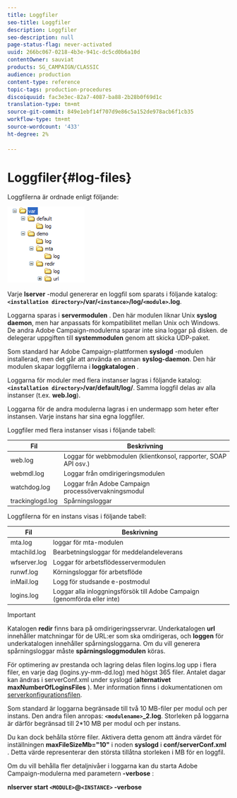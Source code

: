 ```yaml
---
title: Loggfiler
seo-title: Loggfiler
description: Loggfiler
seo-description: null
page-status-flag: never-activated
uuid: 266bc067-0218-4b3e-941c-dc5cd0b6a10d
contentOwner: sauviat
products: SG_CAMPAIGN/CLASSIC
audience: production
content-type: reference
topic-tags: production-procedures
discoiquuid: fac3e3ec-82a7-4087-ba88-2b28b0f69d1c
translation-type: tm+mt
source-git-commit: 849e1ebf14f707d9e86c5a152de978acb6f1cb35
workflow-type: tm+mt
source-wordcount: '433'
ht-degree: 2%

---
```



# Loggfiler{#log-files}

Loggfilerna är ordnade enligt följande:

![](assets/d_ncs_directory.png)

Varje **lserver** -modul genererar en loggfil som sparats i följande katalog: **`<installation directory>`/var/`<instance>`/log/`<module>`.log**.

Loggarna sparas i **servermodulen** . Den här modulen liknar Unix **syslog daemon**, men har anpassats för kompatibilitet mellan Unix och Windows. De andra Adobe Campaign-modulerna sparar inte sina loggar på disken. de delegerar uppgiften till **systemmodulen** genom att skicka UDP-paket.

Som standard har Adobe Campaign-plattformen **syslogd** -modulen installerad, men det går att använda en annan **syslog-daemon**. Den här modulen skapar loggfilerna i **loggkatalogen** .

Loggarna för moduler med flera instanser lagras i följande katalog: **`<installation directory>`/var/default/log/**. Samma loggfil delas av alla instanser (t.ex. **web.log**).

Loggarna för de andra modulerna lagras i en undermapp som heter efter instansen. Varje instans har sina egna loggfiler.

Loggfiler med flera instanser visas i följande tabell:

| Fil | Beskrivning |
|---|---|
| web.log | Loggar för webbmodulen (klientkonsol, rapporter, SOAP API osv.) |
| webmdl.log | Loggar från omdirigeringsmodulen |
| watchdog.log | Loggar från Adobe Campaign processövervakningsmodul |
| trackinglogd.log | Spårningsloggar |

Loggfilerna för en instans visas i följande tabell:

| Fil | Beskrivning |
|---|---|
| mta.log | loggar för mta-modulen |
| mtachild.log | Bearbetningsloggar för meddelandeleverans |
| wfserver.log | Loggar för arbetsflödesservermodulen |
| runwf.log | Körningsloggar för arbetsflöde |
| inMail.log | Logg för studsande e-postmodul |
| logins.log | Loggar alla inloggningsförsök till Adobe Campaign (genomförda eller inte) |

>[!IMPORTANT]
>
>Katalogen **redir** finns bara på omdirigeringsservrar. Underkatalogen **url** innehåller matchningar för de URL:er som ska omdirigeras, och **loggen** för underkatalogen innehåller spårningsloggarna. Om du vill generera spårningsloggar måste **spårningsloggmodulen** köras.

För optimering av prestanda och lagring delas filen logins.log upp i flera filer, en varje dag (logins.yy-mm-dd.log) med högst 365 filer. Antalet dagar kan ändras i serverConf.xml under syslogd (**alternativet maxNumberOfLoginsFiles** ). Mer information finns i dokumentationen om [serverkonfigurationsfilen](../../installation/using/the-server-configuration-file.md#syslogd).

Som standard är loggarna begränsade till två 10 MB-filer per modul och per instans. Den andra filen anropas: **`<modulename>`_2.log**. Storleken på loggarna är därför begränsad till 2*10 MB per modul och per instans.

Du kan dock behålla större filer. Aktivera detta genom att ändra värdet för inställningen **maxFileSizeMb=&quot;10&quot;** i noden **syslogd** i **conf/serverConf.xml** . Detta värde representerar den största tillåtna storleken i MB för en loggfil.

Om du vill behålla fler detaljnivåer i loggarna kan du starta Adobe Campaign-modulerna med parametern **-verbose** :

**nlserver start `<MODULE>`@`<INSTANCE>` -verbose**
